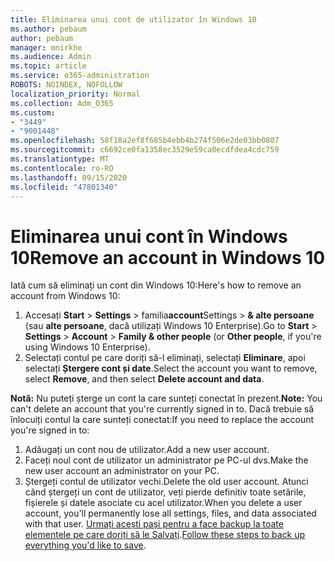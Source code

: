```yaml
---
title: Eliminarea unui cont de utilizator în Windows 10
ms.author: pebaum
author: pebaum
manager: mnirkhe
ms.audience: Admin
ms.topic: article
ms.service: o365-administration
ROBOTS: NOINDEX, NOFOLLOW
localization_priority: Normal
ms.collection: Adm_O365
ms.custom:
- "3449"
- "9001448"
ms.openlocfilehash: 58f18a2ef8f685b4ebb4b274f506e2de03bb0807
ms.sourcegitcommit: c6692ce0fa1358ec3529e59ca0ecdfdea4cdc759
ms.translationtype: MT
ms.contentlocale: ro-RO
ms.lasthandoff: 09/15/2020
ms.locfileid: "47801340"
---
```

# <a name="remove-an-account-in-windows-10"></a><span data-ttu-id="0b606-102">Eliminarea unui cont în Windows 10</span><span class="sxs-lookup"><span data-stu-id="0b606-102">Remove an account in Windows 10</span></span>

<span data-ttu-id="0b606-103">Iată cum să eliminați un cont din Windows 10:</span><span class="sxs-lookup"><span data-stu-id="0b606-103">Here's how to remove an account from Windows 10:</span></span>

1. <span data-ttu-id="0b606-104">Accesați **Start**  >  **Settings**  >  familia**account**Settings  >  **& alte persoane** (sau **alte persoane**, dacă utilizați Windows 10 Enterprise).</span><span class="sxs-lookup"><span data-stu-id="0b606-104">Go to **Start** > **Settings** > **Account** > **Family & other people** (or **Other people**, if you're using Windows 10 Enterprise).</span></span>
2. <span data-ttu-id="0b606-105">Selectați contul pe care doriți să-l eliminați, selectați **Eliminare**, apoi selectați **Ștergere cont și date**.</span><span class="sxs-lookup"><span data-stu-id="0b606-105">Select the account you want to remove, select **Remove**, and then select **Delete account and data**.</span></span>
 
<span data-ttu-id="0b606-106">**Notă:** Nu puteți șterge un cont la care sunteți conectat în prezent.</span><span class="sxs-lookup"><span data-stu-id="0b606-106">**Note:** You can't delete an account that you're currently signed in to.</span></span>  <span data-ttu-id="0b606-107">Dacă trebuie să înlocuiți contul la care sunteți conectat:</span><span class="sxs-lookup"><span data-stu-id="0b606-107">If you need to replace the account you're signed in to:</span></span>

1. <span data-ttu-id="0b606-108">Adăugați un cont nou de utilizator.</span><span class="sxs-lookup"><span data-stu-id="0b606-108">Add a new user account.</span></span>
2. <span data-ttu-id="0b606-109">Faceți noul cont de utilizator un administrator pe PC-ul dvs.</span><span class="sxs-lookup"><span data-stu-id="0b606-109">Make the new user account an administrator on your PC.</span></span>
3. <span data-ttu-id="0b606-110">Ștergeți contul de utilizator vechi.</span><span class="sxs-lookup"><span data-stu-id="0b606-110">Delete the old user account.</span></span> <span data-ttu-id="0b606-111">Atunci când ștergeți un cont de utilizator, veți pierde definitiv toate setările, fișierele și datele asociate cu acel utilizator.</span><span class="sxs-lookup"><span data-stu-id="0b606-111">When you delete a user account, you'll permanently lose all settings, files, and data associated with that user.</span></span> <span data-ttu-id="0b606-112">[Urmați acești pași pentru a face backup la toate elementele pe care doriți să le Salvați](https://support.microsoft.com/help/4027408/windows-10-backup-and-restore).</span><span class="sxs-lookup"><span data-stu-id="0b606-112">[Follow these steps to back up everything you'd like to save](https://support.microsoft.com/help/4027408/windows-10-backup-and-restore).</span></span>